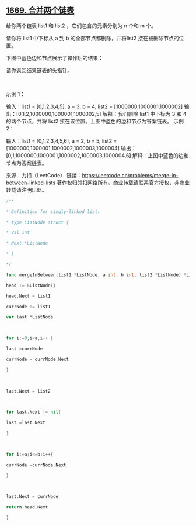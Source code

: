 
## [1669. 合并两个链表](https://leetcode.cn/problems/merge-in-between-linked-lists/)

给你两个链表 list1 和 list2 ，它们包含的元素分别为 n 个和 m 个。

请你将 list1 中下标从 a 到 b 的全部节点都删除，并将list2 接在被删除节点的位置。

下图中蓝色边和节点展示了操作后的结果：


请你返回结果链表的头指针。

 

示例 1：



输入：list1 = [0,1,2,3,4,5], a = 3, b = 4, list2 = [1000000,1000001,1000002]
输出：[0,1,2,1000000,1000001,1000002,5]
解释：我们删除 list1 中下标为 3 和 4 的两个节点，并将 list2 接在该位置。上图中蓝色的边和节点为答案链表。
示例 2：


输入：list1 = [0,1,2,3,4,5,6], a = 2, b = 5, list2 = [1000000,1000001,1000002,1000003,1000004]
输出：[0,1,1000000,1000001,1000002,1000003,1000004,6]
解释：上图中蓝色的边和节点为答案链表。
 

来源：力扣（LeetCode）
链接：https://leetcode.cn/problems/merge-in-between-linked-lists
著作权归领扣网络所有。商业转载请联系官方授权，非商业转载请注明出处。

```go
/**

* Definition for singly-linked list.

* type ListNode struct {

* Val int

* Next *ListNode

* }

*/

func mergeInBetween(list1 *ListNode, a int, b int, list2 *ListNode) *ListNode {

head := &ListNode{}

head.Next = list1

currNode := list1

var last *ListNode

  

for i:=0;i<a;i++ {

last =currNode

currNode = currNode.Next

}

  

last.Next = list2

  

for last.Next != nil{

last =last.Next

}

  

for i:=a;i<=b;i++{

currNode =currNode.Next

}

  

last.Next = currNode

return head.Next

}

```